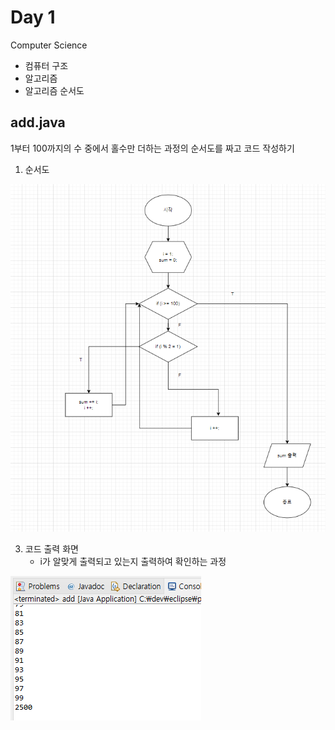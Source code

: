 # Day 1

Computer Science

- 컴퓨터 구조
- 알고리즘
- 알고리즘 순서도

## add.java

1부터 100까지의 수 중에서 홀수만 더하는 과정의 순서도를 짜고 코드 작성하기

1) 순서도

![이미지](./img/dia.PNG)


3) 코드 출력 화면
   + i가 알맞게 출력되고 있는지 출력하여 확인하는 과정
  
![이미지](./img/add.PNG)
